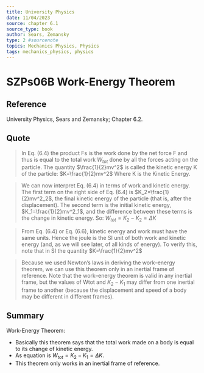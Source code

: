 ```yaml
---
title: University Physics
date: 11/04/2023
source: chapter 6.1
source_type: book 
author: Sears, Zemansky
type: 2 #sourcenote
topics: Mechanics Physics, Physics
tags: mechanics_physics, physics
---
```

# SZPs06B Work-Energy Theorem

## **Reference**
University Physics, Sears and Zemansky; Chapter 6.2.

## **Quote**
> In Eq. (6.4) the product Fs is the work done by the net force F and thus is equal to the total work $W_{tot}$ done by all the forces acting on the particle. The quantity $\frac{1}{2}mv^2$ is called the kinetic energy K of the particle:
$K=\frac{1}{2}mv^2$
Where K is the Kinetic Energy.

> We can now interpret Eq. (6.4) in terms of work and kinetic energy. The first term on the right side of Eq. (6.4) is $K_2=\frac{1}{2}mv^2_2$, the final kinetic energy of the particle (that is, after the displacement). The second term is the initial kinetic energy, $K_1=\frac{1}{2}mv^2_1$, and the difference between these terms is the change in kinetic energy. So:
$W_{tot} = K_2 - K_2 = \Delta K$

> From Eq. (6.4) or Eq. (6.6), kinetic energy and work must have the same units. Hence the joule is the SI unit of both work and kinetic energy (and, as we will see later, of all kinds of energy). To verify this, note that in SI the quantity $K=\frac{1}{2}mv^2$

> Because we used Newton’s laws in deriving the work–energy theorem, we can use this theorem only in an inertial frame of reference. Note that the work–energy theorem is valid in any inertial frame, but the values of Wtot and $K_2 - K_1$ may  differ from one inertial frame to another (because the displacement and speed of a  body may be different in different frames).

## **Summary**
Work-Energy Theorem:
- Basically this theorem says that the total work made on a body is equal to its change of kinetic energy.
- As equation is $W_{tot} = K_2 - K_1 = \Delta K$.
- This theorem only works in an inertial frame of reference.